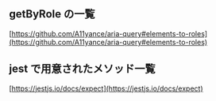## getByRole の一覧

[https://github.com/A11yance/aria-query#elements-to-roles](https://github.com/A11yance/aria-query#elements-to-roles)

## jest で用意されたメソッド一覧

[https://jestjs.io/docs/expect](https://jestjs.io/docs/expect)
